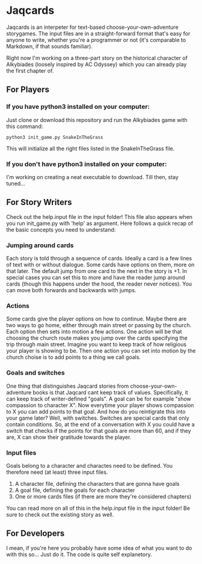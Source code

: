 # Jaqcards
Jaqcards is an interpeter for text-based choose-your-own-adventure storygames. The input files are in a straight-forward
format that's easy for anyone to write, whether you're a programmer or not (it's comparable to Markdown, if that sounds familiar).

Right now I'm working on a three-part story on the historical character of Alkybiades (loosely inspired by AC Odyssey) which
you can already play the first chapter of.

## For Players
### If you have python3 installed on your computer:
Just clone or download this repository and run the Alkybiades game with this command:
```
python3 init_game.py SnakeInTheGrass
```
This will initialize all the right files listed in the SnakeInTheGrass file.
### If you don't have python3 installed on your computer:
I'm working on creating a neat executable to download. Till then, stay tuned...
## For Story Writers
Check out the help.input file in the input folder! This file also appears when you run init_game.py with 'help' as argument.
Here follows a quick recap of the basic concepts you need to understand:
### Jumping around cards
Each story is told through a sequence of cards. Ideally a card is a few lines of text with or without dialogue. Some cards have
options on them, more on that later. The default jump from one card to the next in the story is +1. In special cases you can set
this to more and have the reader jump around cards (though this happens under the hood, the reader never notices). You can move both
forwards and backwards with jumps.
### Actions
Some cards give the player options on how to continue. Maybe there are two ways to go home, either through main street
or passing by the church. Each option then sets into motion a few actions. One action will be that choosing the church route makes
you jump over the cards specifying the trip through main street. Imagine you want to keep track of how religious your player
is showing to be. Then one action you can set into motion by the church choise is to add points to a thing we call goals.
### Goals and switches
One thing that distinguishes Jaqcard stories from choose-your-own-adventure books is that Jaqcard cant keep track of values. 
Specifically, it can keep track of writer-defined "goals". A goal can be for example "show compassion to character X". Now
everytime your player shows compassion to X you can add points to that goal. And how do you reintigrate this into your game
later? Well, with switches. Switches are special cards that only contain conditions. So, at the end of a conversation with X
you could have a switch that checks if the points for that goals are more than 60, and if they are, X can show their gratitude
towards the player.
### Input files
Goals belong to a character and charactes need to be defined. You therefore need (at least) three input files. 
1. A character file, defining the characters that are gonna have goals
2. A goal file, defining the goals for each character
3. One or more cards files (if there are more they're considered chapters)

You can read more on all of this in the help.input file in the input folder! Be sure to check out the existing story as well.

## For Developers
I mean, if you're here you probably have some idea of what you want to do with this so... Just do it. The code is quite
self explanetory.
